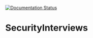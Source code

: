 [![Documentation Status](https://readthedocs.org/projects/securityinterviews/badge/?version=latest)](http://securityinterviews.readthedocs.io/en/latest/?badge=latest)

# SecurityInterviews

